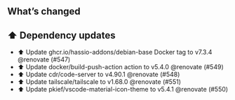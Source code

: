 ## What’s changed
## ⬆️ Dependency updates

- ⬆️ Update ghcr.io/hassio-addons/debian-base Docker tag to v7.3.4 @renovate (#547)
- ⬆️ Update docker/build-push-action action to v5.4.0 @renovate (#549)
- ⬆️ Update cdr/code-server to v4.90.1 @renovate (#548)
- ⬆️ Update tailscale/tailscale to v1.68.0 @renovate (#551)
- ⬆️ Update pkief/vscode-material-icon-theme to v5.4.1 @renovate (#550)
